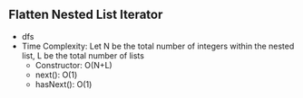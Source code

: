 ## Flatten Nested List Iterator

* dfs
* Time Complexity: Let N be the total number of integers within the nested list, L be the total number of lists
    * Constructor: O(N+L)
    * next(): O(1)
    * hasNext(): O(1)